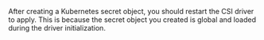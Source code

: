 After creating a Kubernetes secret object, you should restart the CSI driver to apply.
This is because the secret object you created is global and loaded during the driver initialization.

